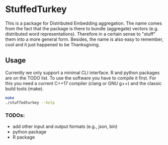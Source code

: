 # StuffedTurkey

This is a package for Distributed Embedding aggregation. The name comes from the fact that the package is there to bundle (aggregate) vectors (e.g. distributed word representations). Therefore in a certain sense to "stuff" them into a more general form. Besides, the name is also easy to remember, cool and it just happened to be Thanksgiving.


## Usage
Currently we only support a minimal CLI interface. R and python packages are on the TODO list. To use the software you have to compile it first. For this you need a current C++17 compiler (clang or GNU g++) and the classic build tools (make).

```bash
make
./stuffedturkey --help 
```

### TODOs:
 - add other input and output formats (e.g., json, bin)
 - python package
 - R package
